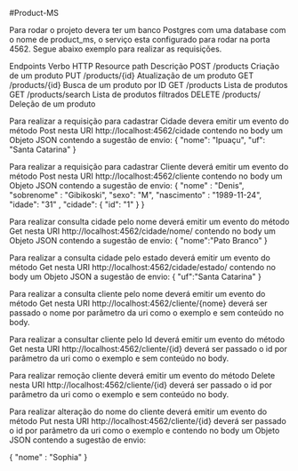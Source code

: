 #Product-MS

Para rodar o projeto devera ter um banco Postgres com uma database com o nome de product_ms, o serviço esta configurado para rodar na porta 4562. Segue abaixo exemplo para realizar as requisições.

Endpoints
Verbo           HTTP	            Resource path	Descrição
POST	        /products	          Criação de um produto
PUT	          /products/{id}	        Atualização de um produto
GET	          /products/{id}        Busca de um produto por ID
GET	          /products	          Lista de produtos
GET	          /products/search	  Lista de produtos filtrados
DELETE	      /products/	        Deleção de um produto



Para realizar a requisição para cadastrar Cidade devera emitir um evento do método Post nesta URI http://localhost:4562/cidade contendo no body um Objeto JSON contendo a sugestão de envio: { "nome": "Ipuaçu", "uf": "Santa Catarina" }

Para realizar a requisição para cadastrar Cliente deverá emitir um evento do método Post nesta URI http://localhost:4562/cliente contendo no body um Objeto JSON contendo a sugestão de envio: { "nome" : "Denis", "sobrenome" : "Gibikoski", "sexo": "M", "nascimento" : "1989-11-24", "idade": "31" , "cidade": { "id": "1" } }

Para realizar consulta cidade pelo nome deverá emitir um evento do método Get nesta URI http://localhost:4562/cidade/nome/ contendo no body um Objeto JSON contendo a sugestão de envio: { "nome":"Pato Branco" }

Para realizar a consulta cidade pelo estado deverá emitir um evento do método Get nesta URI http://localhost:4562/cidade/estado/ contendo no body um Objeto JSON a sugestão de envio: { "uf":"Santa Catarina" }

Para realizar a consulta cliente pelo nome deverá emitir um evento do método Get nesta URI http://localhost:4562/cliente/{nome} deverá ser passado o nome por parâmetro da uri como o exemplo e sem conteúdo no body.

Para realizar a consultar cliente pelo Id deverá emitir um evento do método Get nesta URI http://localhost:4562/cliente/{id} deverá ser passado o id por parâmetro da uri como o exemplo e sem conteúdo no body.

Para realizar remoção cliente deverá emitir um evento do método Delete nesta URI http://localhost:4562/cliente/{id} deverá ser passado o id por parâmetro da uri como o exemplo e sem conteúdo no body.

Para realizar alteração do nome do cliente deverá emitir um evento do método Put nesta URI http://localhost:4562/cliente/{id} deverá ser passado o id por parâmetro da uri como o exemplo e contendo no body um Objeto JSON contendo a sugestão de envio:

{ "nome" : "Sophia" }
